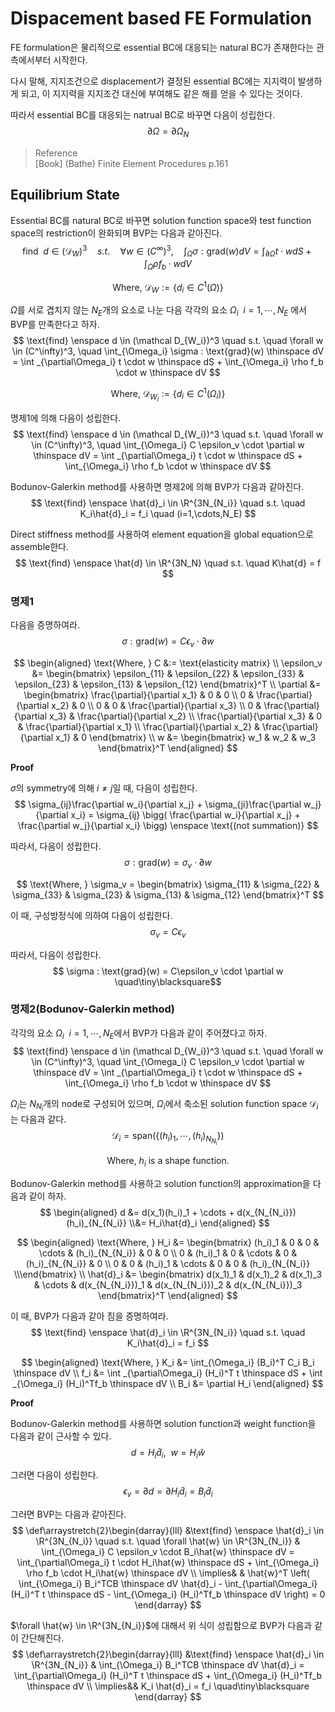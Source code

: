 # Dispacement based FE Formulation
FE formulation은 물리적으로 essential BC에 대응되는 natural BC가 존재한다는 관측에서부터 시작한다.

다시 말해, 지지조건으로 displacement가 결정된 essential BC에는 지지력이 발생하게 되고, 이 지지력을 지지조건 대신에 부여해도 같은 해를 얻을 수 있다는 것이다. 

따라서 essential BC를 대응되는 natrual BC로 바꾸면 다음이 성립한다.
$$ \partial\Omega = \partial\Omega_N $$

> Reference  
> [Book] (Bathe) Finite Element Procedures p.161  

## Equilibrium State
Essential BC를 natural BC로 바꾸면 solution function space와 test function space의 restriction이 완화되며 BVP는 다음과 같아진다.
$$ \text{find} \enspace d \in (\mathcal D_W)^3 \quad s.t. \quad \forall w \in (C^\infty)^3, \quad \int_{\Omega} \sigma : \text{grad}(w) dV = \int _{\partial\Omega} t \cdot  w dS + \int _{\Omega} \rho f_b \cdot w dV $$

$$ \text{Where, } \mathcal{D}_W := \{ d_i \in C^1(\Omega) \} $$

$\Omega$를 서로 겹치지 않는 $N_E$개의 요소로 나눈 다음 각각의 요소 $\Omega_i \enspace i = 1, \cdots, N_E$ 에서 BVP를 만족한다고 하자.
$$ \text{find} \enspace d \in (\mathcal D_{W_i})^3 \quad s.t. \quad \forall w \in (C^\infty)^3, \quad \int_{\Omega_i} \sigma : \text{grad}(w) \thinspace dV = \int _{\partial\Omega_i} t \cdot  w \thinspace dS + \int_{\Omega_i} \rho f_b \cdot w \thinspace dV $$

$$ \text{Where, } \mathcal{D}_{W_i} := \{ d_i \in C^1(\Omega_i) \} $$

명제1에 의해 다음이 성립한다.
$$ \text{find} \enspace d \in (\mathcal D_{W_i})^3 \quad s.t. \quad \forall w \in (C^\infty)^3, \quad \int_{\Omega_i} C \epsilon_v \cdot \partial  w \thinspace dV = \int _{\partial\Omega_i} t \cdot  w \thinspace dS + \int_{\Omega_i} \rho f_b \cdot w \thinspace dV $$

Bodunov-Galerkin method를 사용하면 명제2에 의해 BVP가 다음과 같아진다.
$$ \text{find} \enspace \hat{d}_i \in \R^{3N_{N_i}} \quad s.t. \quad K_i\hat{d}_i = f_i \quad (i=1,\cdots,N_E) $$

Direct stiffness method를 사용하여 element equation을 global equation으로 assemble한다.
$$ \text{find} \enspace \hat{d} \in \R^{3N_N} \quad s.t. \quad K\hat{d} = f $$

### 명제1
다음을 증명하여라.
$$ \sigma : \text{grad}(w) = C\epsilon_v \cdot \partial  w $$

$$ \begin{aligned} \text{Where, } C &:= \text{elasticity matrix} \\  \epsilon_v &= \begin{bmatrix} \epsilon_{11} & \epsilon_{22} & \epsilon_{33} & \epsilon_{23} & \epsilon_{13} & \epsilon_{12} \end{bmatrix}^T \\ \partial &= \begin{bmatrix} \frac{\partial}{\partial x_1} & 0 & 0 \\ 0 & \frac{\partial}{\partial x_2} & 0 \\ 0 & 0 & \frac{\partial}{\partial x_3} \\ 0 & \frac{\partial}{\partial x_3} & \frac{\partial}{\partial x_2} \\ \frac{\partial}{\partial x_3} & 0 & \frac{\partial}{\partial x_1} \\ \frac{\partial}{\partial x_2} & \frac{\partial}{\partial x_1} & 0 \end{bmatrix} \\ w &= \begin{bmatrix} w_1 & w_2 & w_3 \end{bmatrix}^T \end{aligned} $$

**Proof**

$\sigma$의 symmetry에 의해 $i \neq j$일 때, 다음이 성립한다.
$$ \sigma_{ij}\frac{\partial w_i}{\partial x_j} + \sigma_{ji}\frac{\partial w_j}{\partial x_i} = \sigma_{ij} \bigg( \frac{\partial w_i}{\partial x_j} + \frac{\partial w_j}{\partial x_i} \bigg) \enspace \text{(not summation)} $$

따라서, 다음이 성립한다.
$$ \sigma : \text{grad}(w) = \sigma_v \cdot \partial w $$

$$ \text{Where, } \sigma_v = \begin{bmatrix} \sigma_{11} & \sigma_{22} & \sigma_{33} & \sigma_{23} & \sigma_{13} & \sigma_{12} \end{bmatrix}^T $$

이 때, 구성방정식에 의하여 다음이 성립한다.
$$ \sigma_v = C \epsilon_v $$

따라서, 다음이 성립한다. 
$$ \sigma : \text{grad}(w) = C\epsilon_v \cdot \partial  w \quad\tiny\blacksquare$$

### 명제2(Bodunov-Galerkin method)
각각의 요소 $\Omega_i \enspace i = 1, \cdots, N_E$에서 BVP가 다음과 같이 주어졌다고 하자.
$$ \text{find} \enspace d \in (\mathcal D_{W_i})^3 \quad s.t. \quad \forall w \in (C^\infty)^3, \quad \int_{\Omega_i} C \epsilon_v \cdot \partial  w \thinspace dV = \int _{\partial\Omega_i} t \cdot  w \thinspace dS + \int_{\Omega_i} \rho f_b \cdot w \thinspace dV $$

$\Omega_i$는 $N_{N_i}$개의 node로 구성되어 있으며, $\Omega_i$에서 축소된 solution function space $\mathcal D_i$는 다음과 같다. 
$$ \mathcal D_i = \text{span}(\{ (h_i)_1,\cdots,(h_i)_{N_{N_i}} \})$$

$$ \text{Where, } h_i \text{ is a shape function.} $$

Bodunov-Galerkin method를 사용하고 solution function의 approximation을 다음과 같이 하자.
$$ \begin{aligned} d &= d(x_1)(h_i)_1 + \cdots + d(x_{N_{N_i}})(h_i)_{N_{N_i}} \\&= H_i\hat{d}_i \end{aligned} $$

$$ \begin{aligned} \text{Where, } H_i &= \begin{bmatrix} (h_i)_1 & 0 & 0 & \cdots & (h_i)_{N_{N_i}} & 0 & 0 \\ 0 & (h_i)_1 & 0 & \cdots & 0 & (h_i)_{N_{N_i}} & 0 \\ 0 & 0 & (h_i)_1  & \cdots & 0 & 0 & (h_i)_{N_{N_i}}  \\\end{bmatrix} \\ \hat{d}_i &= \begin{bmatrix} d(x_1)_1 & d(x_1)_2 & d(x_1)_3 & \cdots & d(x_{N_{N_i}})_1 & d(x_{N_{N_i}})_2 & d(x_{N_{N_i}})_3 \end{bmatrix}^T \end{aligned} $$

이 때, BVP가 다음과 같아 짐을 증명하여라.
$$ \text{find} \enspace \hat{d}_i \in \R^{3N_{N_i}} \quad s.t. \quad K_i\hat{d}_i = f_i $$

$$ \begin{aligned} \text{Where, } K_i &= \int_{\Omega_i} (B_i)^T C_i B_i \thinspace dV \\ f_i &= \int _{\partial\Omega_i}  (H_i)^T  t \thinspace dS + \int _{\Omega_i}  (H_i)^Tf_b \thinspace dV \\ B_i &= \partial H_i \end{aligned} $$

**Proof**

Bodunov-Galerkin method를 사용하면 solution function과 weight function을 다음과 같이 근사할 수 있다.
$$ d = H_i\hat{d}_i, \enspace w = H_i\hat{w} $$

그러면 다음이 성립한다.
$$ \epsilon_v = \partial d = \partial H_i\hat{d}_i = B_i\hat{d}_i $$

그러면 BVP는 다음과 같아진다.
$$ \def\arraystretch{2}\begin{darray}{lll} &\text{find} \enspace \hat{d}_i \in \R^{3N_{N_i}} \quad s.t. \quad \forall \hat{w} \in \R^{3N_{N_i}} & \int_{\Omega_i} C \epsilon_v \cdot B_i\hat{w} \thinspace dV = \int_{\partial\Omega_i} t \cdot H_i\hat{w} \thinspace dS + \int_{\Omega_i} \rho f_b \cdot H_i\hat{w} \thinspace dV \\ \implies& & \hat{w}^T \left( \int_{\Omega_i} B_i^TCB \thinspace dV \hat{d}_i  - \int_{\partial\Omega_i} (H_i)^T t \thinspace dS - \int_{\Omega_i} (H_i)^Tf_b \thinspace dV \right) = 0 \end{darray} $$

$\forall \hat{w} \in \R^{3N_{N_i}}$에 대해서 위 식이 성립함으로 BVP가 다음과 같이 간단해진다.
$$ \def\arraystretch{2}\begin{darray}{lll} &\text{find} \enspace \hat{d}_i \in \R^{3N_{N_i}} & \int_{\Omega_i}  B_i^TCB \thinspace dV \hat{d}_i = \int_{\partial\Omega_i} (H_i)^T t \thinspace dS + \int_{\Omega_i} (H_i)^Tf_b \thinspace dV \\ \implies&&  K_i \hat{d}_i = f_i \quad\tiny\blacksquare \end{darray} $$
